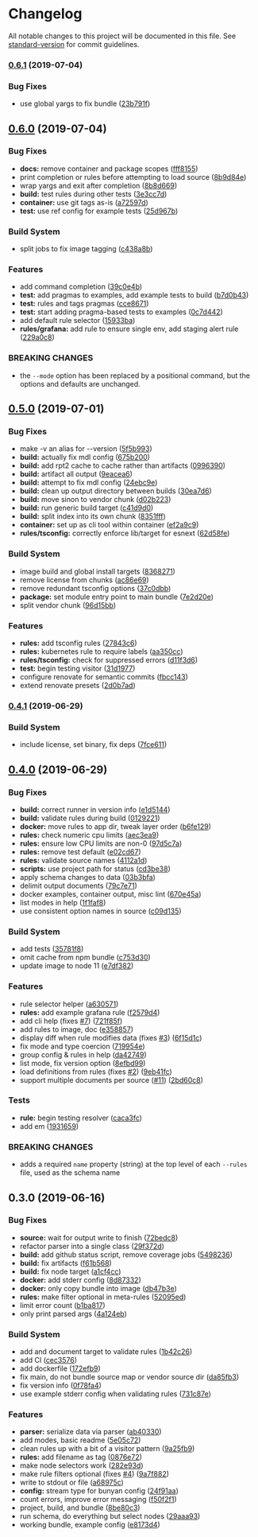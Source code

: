 # Changelog

All notable changes to this project will be documented in this file. See [standard-version](https://github.com/conventional-changelog/standard-version) for commit guidelines.

### [0.6.1](https://github.com/ssube/salty-dog/compare/v0.6.0...v0.6.1) (2019-07-04)


### Bug Fixes

* use global yargs to fix bundle ([23b791f](https://github.com/ssube/salty-dog/commit/23b791f))



## [0.6.0](https://github.com/ssube/salty-dog/compare/v0.5.0...v0.6.0) (2019-07-04)


### Bug Fixes

* **docs:** remove container and package scopes ([fff8155](https://github.com/ssube/salty-dog/commit/fff8155))
* print completion or rules before attempting to load source ([8b9d84e](https://github.com/ssube/salty-dog/commit/8b9d84e))
* wrap yargs and exit after completion ([8b8d669](https://github.com/ssube/salty-dog/commit/8b8d669))
* **build:** test rules during other tests ([3e3cc7d](https://github.com/ssube/salty-dog/commit/3e3cc7d))
* **container:** use git tags as-is ([a72597d](https://github.com/ssube/salty-dog/commit/a72597d))
* **test:** use ref config for example tests ([25d967b](https://github.com/ssube/salty-dog/commit/25d967b))


### Build System

* split jobs to fix image tagging ([c438a8b](https://github.com/ssube/salty-dog/commit/c438a8b))


### Features

* add command completion ([39c0e4b](https://github.com/ssube/salty-dog/commit/39c0e4b))
* **test:** add pragmas to examples, add example tests to build ([b7d0b43](https://github.com/ssube/salty-dog/commit/b7d0b43))
* **test:** rules and tags pragmas ([cce8671](https://github.com/ssube/salty-dog/commit/cce8671))
* **test:** start adding pragma-based tests to examples ([0c7d442](https://github.com/ssube/salty-dog/commit/0c7d442))
* add default rule selector ([15933ba](https://github.com/ssube/salty-dog/commit/15933ba))
* **rules/grafana:** add rule to ensure single env, add staging alert rule ([229a0c8](https://github.com/ssube/salty-dog/commit/229a0c8))


### BREAKING CHANGES

* the `--mode` option has been replaced by a positional
command, but the options and defaults are unchanged.



## [0.5.0](///compare/v0.4.1...v0.5.0) (2019-07-01)


### Bug Fixes

* make -v an alias for --version ([5f5b993](https://github.com/ssube/salty-dog/commit/5f5b993))
* **build:** actually fix mdl config ([675b200](https://github.com/ssube/salty-dog/commit/675b200))
* **build:** add rpt2 cache to cache rather than artifacts ([0996390](https://github.com/ssube/salty-dog/commit/0996390))
* **build:** artifact all output ([9eacea6](https://github.com/ssube/salty-dog/commit/9eacea6))
* **build:** attempt to fix mdl config ([24ebc9e](https://github.com/ssube/salty-dog/commit/24ebc9e))
* **build:** clean up output directory between builds ([30ea7d6](https://github.com/ssube/salty-dog/commit/30ea7d6))
* **build:** move sinon to vendor chunk ([d02b223](https://github.com/ssube/salty-dog/commit/d02b223))
* **build:** run generic build target ([c41d9d0](https://github.com/ssube/salty-dog/commit/c41d9d0))
* **build:** split index into its own chunk ([8351fff](https://github.com/ssube/salty-dog/commit/8351fff))
* **container:** set up as cli tool within container ([ef2a9c9](https://github.com/ssube/salty-dog/commit/ef2a9c9))
* **rules/tsconfig:** correctly enforce lib/target for esnext ([62d58fe](https://github.com/ssube/salty-dog/commit/62d58fe))


### Build System

* image build and global install targets ([8368271](https://github.com/ssube/salty-dog/commit/8368271))
* remove license from chunks ([ac86e69](https://github.com/ssube/salty-dog/commit/ac86e69))
* remove redundant tsconfig options ([37c0dbb](https://github.com/ssube/salty-dog/commit/37c0dbb))
* **package:** set module entry point to main bundle ([7e2d20e](https://github.com/ssube/salty-dog/commit/7e2d20e))
* split vendor chunk ([96d15bb](https://github.com/ssube/salty-dog/commit/96d15bb))


### Features

* **rules:** add tsconfig rules ([27843c6](https://github.com/ssube/salty-dog/commit/27843c6))
* **rules:** kubernetes rule to require labels ([aa350cc](https://github.com/ssube/salty-dog/commit/aa350cc))
* **rules/tsconfig:** check for suppressed errors ([d11f3d6](https://github.com/ssube/salty-dog/commit/d11f3d6))
* **test:** begin testing visitor ([31d1977](https://github.com/ssube/salty-dog/commit/31d1977))
* configure renovate for semantic commits ([fbcc143](https://github.com/ssube/salty-dog/commit/fbcc143))
* extend renovate presets ([2d0b7ad](https://github.com/ssube/salty-dog/commit/2d0b7ad))



### [0.4.1](https://github.com/ssube/salty-dog/compare/v0.4.0...v0.4.1) (2019-06-29)


### Build System

* include license, set binary, fix deps ([7fce611](https://github.com/ssube/salty-dog/commit/7fce611))



## [0.4.0](https://github.com/ssube/salty-dog/compare/v0.3.0...v0.4.0) (2019-06-29)


### Bug Fixes

* **build:** correct runner in version info ([e1d5144](https://github.com/ssube/salty-dog/commit/e1d5144))
* **build:** validate rules during build ([0129221](https://github.com/ssube/salty-dog/commit/0129221))
* **docker:** move rules to app dir, tweak layer order ([b6fe129](https://github.com/ssube/salty-dog/commit/b6fe129))
* **rules:** check numeric cpu limits ([aec3ea9](https://github.com/ssube/salty-dog/commit/aec3ea9))
* **rules:** ensure low CPU limits are non-0 ([97d5c7a](https://github.com/ssube/salty-dog/commit/97d5c7a))
* **rules:** remove test default ([e02cd67](https://github.com/ssube/salty-dog/commit/e02cd67))
* **rules:** validate source names ([4112a1d](https://github.com/ssube/salty-dog/commit/4112a1d))
* **scripts:** use project path for status ([cd3be38](https://github.com/ssube/salty-dog/commit/cd3be38))
* apply schema changes to data ([03b3bfa](https://github.com/ssube/salty-dog/commit/03b3bfa))
* delimit output documents ([79c7e71](https://github.com/ssube/salty-dog/commit/79c7e71))
* docker examples, container output, misc lint ([670e45a](https://github.com/ssube/salty-dog/commit/670e45a))
* list modes in help ([1f1faf8](https://github.com/ssube/salty-dog/commit/1f1faf8))
* use consistent option names in source ([c09d135](https://github.com/ssube/salty-dog/commit/c09d135))


### Build System

* add tests ([35781f8](https://github.com/ssube/salty-dog/commit/35781f8))
* omit cache from npm bundle ([c753d30](https://github.com/ssube/salty-dog/commit/c753d30))
* update image to node 11 ([e7df382](https://github.com/ssube/salty-dog/commit/e7df382))


### Features

* rule selector helper ([a630571](https://github.com/ssube/salty-dog/commit/a630571))
* **rules:** add example grafana rule ([f2579d4](https://github.com/ssube/salty-dog/commit/f2579d4))
* add cli help (fixes [#7](https://github.com/ssube/salty-dog/issues/7)) ([721f85f](https://github.com/ssube/salty-dog/commit/721f85f))
* add rules to image, doc ([e358857](https://github.com/ssube/salty-dog/commit/e358857))
* display diff when rule modifies data (fixes [#3](https://github.com/ssube/salty-dog/issues/3)) ([6f15d1c](https://github.com/ssube/salty-dog/commit/6f15d1c))
* fix mode and type coercion ([719954e](https://github.com/ssube/salty-dog/commit/719954e))
* group config & rules in help ([da42749](https://github.com/ssube/salty-dog/commit/da42749))
* list mode, fix version option ([8efbd99](https://github.com/ssube/salty-dog/commit/8efbd99))
* load definitions from rules (fixes [#2](https://github.com/ssube/salty-dog/issues/2)) ([9eb41fc](https://github.com/ssube/salty-dog/commit/9eb41fc))
* support multiple documents per source ([#11](https://github.com/ssube/salty-dog/issues/11)) ([2bd60c8](https://github.com/ssube/salty-dog/commit/2bd60c8))


### Tests

* **rule:** begin testing resolver ([caca3fc](https://github.com/ssube/salty-dog/commit/caca3fc))
* add em ([1931659](https://github.com/ssube/salty-dog/commit/1931659))


### BREAKING CHANGES

* adds a required `name` property (string) at the
top level of each `--rules` file, used as the schema name



## 0.3.0 (2019-06-16)


### Bug Fixes

* **source:** wait for output write to finish ([72bedc8](https://github.com/ssube/salty-dog/commit/72bedc8))
* refactor parser into a single class ([29f372d](https://github.com/ssube/salty-dog/commit/29f372d))
* **build:** add github status script, remove coverage jobs ([5498236](https://github.com/ssube/salty-dog/commit/5498236))
* **build:** fix artifacts ([f61b568](https://github.com/ssube/salty-dog/commit/f61b568))
* **build:** fix node target ([a1cf4cc](https://github.com/ssube/salty-dog/commit/a1cf4cc))
* **docker:** add stderr config ([8d87332](https://github.com/ssube/salty-dog/commit/8d87332))
* **docker:** only copy bundle into image ([db47b3e](https://github.com/ssube/salty-dog/commit/db47b3e))
* **rules:** make filter optional in meta-rules ([52095ed](https://github.com/ssube/salty-dog/commit/52095ed))
* limit error count ([b1ba817](https://github.com/ssube/salty-dog/commit/b1ba817))
* only print parsed args ([4a124eb](https://github.com/ssube/salty-dog/commit/4a124eb))


### Build System

* add and document target to validate rules ([1b42c26](https://github.com/ssube/salty-dog/commit/1b42c26))
* add CI ([cec3576](https://github.com/ssube/salty-dog/commit/cec3576))
* add dockerfile ([172efb9](https://github.com/ssube/salty-dog/commit/172efb9))
* fix main, do not bundle source map or vendor source dir ([da85fb3](https://github.com/ssube/salty-dog/commit/da85fb3))
* fix version info ([0f78fa4](https://github.com/ssube/salty-dog/commit/0f78fa4))
* use example stderr config when validating rules ([731c87e](https://github.com/ssube/salty-dog/commit/731c87e))


### Features

* **parser:** serialize data via parser ([ab40330](https://github.com/ssube/salty-dog/commit/ab40330))
* add modes, basic readme ([5e05c72](https://github.com/ssube/salty-dog/commit/5e05c72))
* clean rules up with a bit of a visitor pattern ([9a25fb9](https://github.com/ssube/salty-dog/commit/9a25fb9))
* **rules:** add filename as tag ([0876e72](https://github.com/ssube/salty-dog/commit/0876e72))
* make node selectors work ([282e93d](https://github.com/ssube/salty-dog/commit/282e93d))
* make rule filters optional (fixes [#4](https://github.com/ssube/salty-dog/issues/4)) ([9a7f882](https://github.com/ssube/salty-dog/commit/9a7f882))
* write to stdout or file ([a68975c](https://github.com/ssube/salty-dog/commit/a68975c))
* **config:** stream type for bunyan config ([24f91aa](https://github.com/ssube/salty-dog/commit/24f91aa))
* count errors, improve error messaging ([f50f2f1](https://github.com/ssube/salty-dog/commit/f50f2f1))
* project, build, and bundle ([8be80c3](https://github.com/ssube/salty-dog/commit/8be80c3))
* run schema, do everything but select nodes ([29aaa93](https://github.com/ssube/salty-dog/commit/29aaa93))
* working bundle, example config ([e8173d4](https://github.com/ssube/salty-dog/commit/e8173d4))
